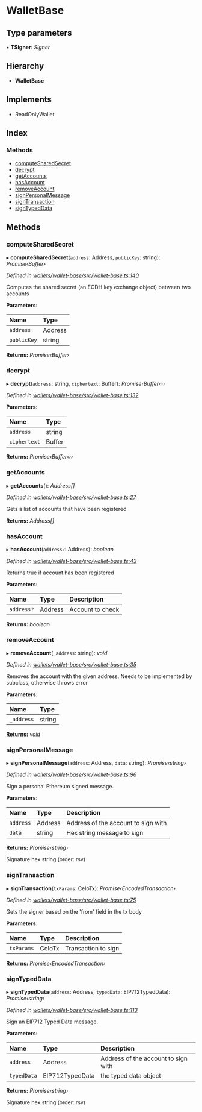 # WalletBase

## Type parameters

▪ **TSigner**: _Signer_

## Hierarchy

* **WalletBase**

## Implements

* ReadOnlyWallet

## Index

### Methods

* [computeSharedSecret]()
* [decrypt]()
* [getAccounts]()
* [hasAccount]()
* [removeAccount]()
* [signPersonalMessage]()
* [signTransaction]()
* [signTypedData]()

## Methods

### computeSharedSecret

▸ **computeSharedSecret**\(`address`: Address, `publicKey`: string\): _Promise‹Buffer›_

_Defined in_ [_wallets/wallet-base/src/wallet-base.ts:140_](https://github.com/celo-org/celo-monorepo/blob/master/packages/sdk/wallets/wallet-base/src/wallet-base.ts#L140)

Computes the shared secret \(an ECDH key exchange object\) between two accounts

**Parameters:**

| Name | Type |
| :--- | :--- |
| `address` | Address |
| `publicKey` | string |

**Returns:** _Promise‹Buffer›_

### decrypt

▸ **decrypt**\(`address`: string, `ciphertext`: Buffer\): _Promise‹Buffer‹››_

_Defined in_ [_wallets/wallet-base/src/wallet-base.ts:132_](https://github.com/celo-org/celo-monorepo/blob/master/packages/sdk/wallets/wallet-base/src/wallet-base.ts#L132)

**Parameters:**

| Name | Type |
| :--- | :--- |
| `address` | string |
| `ciphertext` | Buffer |

**Returns:** _Promise‹Buffer‹››_

### getAccounts

▸ **getAccounts**\(\): _Address\[\]_

_Defined in_ [_wallets/wallet-base/src/wallet-base.ts:27_](https://github.com/celo-org/celo-monorepo/blob/master/packages/sdk/wallets/wallet-base/src/wallet-base.ts#L27)

Gets a list of accounts that have been registered

**Returns:** _Address\[\]_

### hasAccount

▸ **hasAccount**\(`address?`: Address\): _boolean_

_Defined in_ [_wallets/wallet-base/src/wallet-base.ts:43_](https://github.com/celo-org/celo-monorepo/blob/master/packages/sdk/wallets/wallet-base/src/wallet-base.ts#L43)

Returns true if account has been registered

**Parameters:**

| Name | Type | Description |
| :--- | :--- | :--- |
| `address?` | Address | Account to check |

**Returns:** _boolean_

### removeAccount

▸ **removeAccount**\(`_address`: string\): _void_

_Defined in_ [_wallets/wallet-base/src/wallet-base.ts:35_](https://github.com/celo-org/celo-monorepo/blob/master/packages/sdk/wallets/wallet-base/src/wallet-base.ts#L35)

Removes the account with the given address. Needs to be implemented by subclass, otherwise throws error

**Parameters:**

| Name | Type |
| :--- | :--- |
| `_address` | string |

**Returns:** _void_

### signPersonalMessage

▸ **signPersonalMessage**\(`address`: Address, `data`: string\): _Promise‹string›_

_Defined in_ [_wallets/wallet-base/src/wallet-base.ts:96_](https://github.com/celo-org/celo-monorepo/blob/master/packages/sdk/wallets/wallet-base/src/wallet-base.ts#L96)

Sign a personal Ethereum signed message.

**Parameters:**

| Name | Type | Description |
| :--- | :--- | :--- |
| `address` | Address | Address of the account to sign with |
| `data` | string | Hex string message to sign |

**Returns:** _Promise‹string›_

Signature hex string \(order: rsv\)

### signTransaction

▸ **signTransaction**\(`txParams`: CeloTx\): _Promise‹EncodedTransaction›_

_Defined in_ [_wallets/wallet-base/src/wallet-base.ts:75_](https://github.com/celo-org/celo-monorepo/blob/master/packages/sdk/wallets/wallet-base/src/wallet-base.ts#L75)

Gets the signer based on the 'from' field in the tx body

**Parameters:**

| Name | Type | Description |
| :--- | :--- | :--- |
| `txParams` | CeloTx | Transaction to sign |

**Returns:** _Promise‹EncodedTransaction›_

### signTypedData

▸ **signTypedData**\(`address`: Address, `typedData`: EIP712TypedData\): _Promise‹string›_

_Defined in_ [_wallets/wallet-base/src/wallet-base.ts:113_](https://github.com/celo-org/celo-monorepo/blob/master/packages/sdk/wallets/wallet-base/src/wallet-base.ts#L113)

Sign an EIP712 Typed Data message.

**Parameters:**

| Name | Type | Description |
| :--- | :--- | :--- |
| `address` | Address | Address of the account to sign with |
| `typedData` | EIP712TypedData | the typed data object |

**Returns:** _Promise‹string›_

Signature hex string \(order: rsv\)

